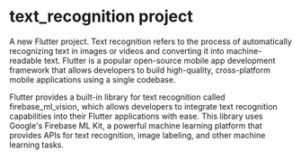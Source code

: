 # text_recognition project

A new Flutter project.
Text recognition refers to the process of automatically recognizing text in images or videos and converting it into machine-readable text. Flutter is a popular open-source mobile app development framework that allows developers to build high-quality, cross-platform mobile applications using a single codebase.

Flutter provides a built-in library for text recognition called firebase_ml_vision, which allows developers to integrate text recognition capabilities into their Flutter applications with ease. This library uses Google's Firebase ML Kit, a powerful machine learning platform that provides APIs for text recognition, image labeling, and other machine learning tasks.


